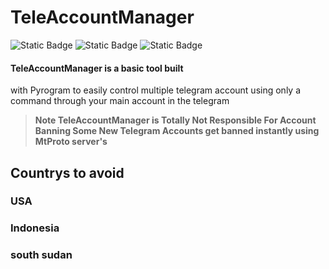 # TeleAccountManager
![Static Badge](https://img.shields.io/badge/Python-green?logo=Python) ![Static Badge](https://img.shields.io/badge/pyrogram-red) ![Static Badge](https://img.shields.io/badge/telegram-tool-blue?logo=telegram)


#### TeleAccountManager is a basic tool built
with Pyrogram to easily control multiple
telegram account using only a command through
your main account in the telegram

>**Note TeleAccountManager
is Totally Not Responsible For Account Banning
Some New Telegram Accounts get banned instantly
using MtProto server's**

## Countrys to avoid
### USA
### Indonesia
### south sudan
